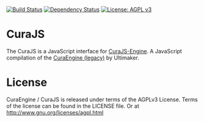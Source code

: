 [![Build Status](https://travis-ci.org/Skeen/CuraJS.svg?branch=master)](https://travis-ci.org/Skeen/CuraJS)
[![Dependency Status](https://david-dm.org/Skeen/CuraJS.svg)](https://david-dm.org/Skeen/CuraJS)
[![License: AGPL v3](https://img.shields.io/badge/License-AGPL%20v3-blue.svg)](http://www.gnu.org/licenses/agpl-3.0)

CuraJS
======
The CuraJS is a JavaScript interface for [CuraJS-Engine](https://github.com/Skeen/CuraJS-Engine).
A JavaScript compilation of the [CuraEngine (legacy)](https://github.com/Ultimaker/CuraEngine) by Ultimaker.

License
=======
CuraEngine / CuraJS is released under terms of the AGPLv3 License.
Terms of the license can be found in the LICENSE file. Or at http://www.gnu.org/licenses/agpl.html
